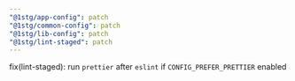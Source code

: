 ```yaml
---
"@1stg/app-config": patch
"@1stg/common-config": patch
"@1stg/lib-config": patch
"@1stg/lint-staged": patch
---
```


fix(lint-staged): run `prettier` after `eslint` if `CONFIG_PREFER_PRETTIER` enabled
